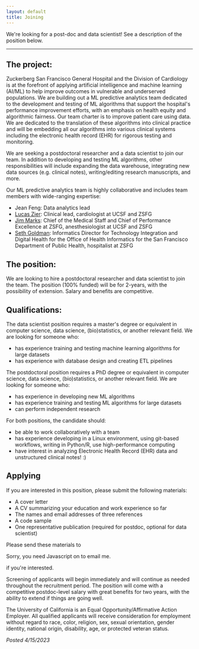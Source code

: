 ```yaml
---
layout: default
title: Joining
---
```


We're looking for a post-doc and data scientist! See a description of the position below.

-------

## The project:
Zuckerberg San Francisco General Hospital and the Division of Cardiology is at the forefront of applying artificial intelligence and machine learning (AI/ML) to help improve outcomes in vulnerable and underserved populations.
We are building out a ML predictive analytics team dedicated to the development and testing of ML algorithms that support the hospital's performance improvement efforts, with an emphasis on health equity and algorithmic fairness.
Our team charter is to improve patient care using data.
We are dedicated to the translation of these algorithms into clinical practice and will be embedding all our algorithms into various clinical systems including the electronic health record (EHR) for rigorous testing and monitoring.

We are seeking a postdoctoral researcher and a data scientist to join our team.
In addition to developing and testing ML algorithms, other responsibilities will include expanding the data warehouse, integrating new data sources (e.g. clinical notes), writing/editing research manuscripts, and more.

Our ML predictive analytics team is highly collaborative and includes team members with wide-ranging expertise:
* Jean Feng: Data analytics lead
* [Lucas Zier](https://profiles.ucsf.edu/lucas.zier): Clinical lead, cardiologist at UCSF and ZSFG
* [Jim Marks](https://sfghf.org/team/james-d-marks-md-phd/): Chief of the Medical Staff and Chief of Performance Excellence at ZSFG, anesthesiologist at UCSF and ZSFG
* [Seth Goldman](https://profiles.ucsf.edu/seth.goldman): Informatics Director for Technology Integration and Digital Health for the Office of Health Informatics for the San Francisco Department of Public Health, hospitalist at ZSFG

## The position:
We are looking to hire a postdoctoral researcher and data scientist to join the team.
The position (100% funded) will be for 2-years, with the possibility of extension.
Salary and benefits are competitive.

## Qualifications:
The data scientist position requires a master's degree or equivalent in computer science, data science, (bio)statistics, or another relevant field.
We are looking for someone who:
* has experience training and testing machine learning algorithms for large datasets
* has experience with database design and creating ETL pipelines

The postdoctoral position requires a PhD degree or equivalent in computer science, data science, (bio)statistics, or another relevant field.
We are looking for someone who:
* has experience in developing new ML algorithms
* has experience training and testing ML algorithms for large datasets
* can perform independent research

For both positions, the candidate should:
* be able to work collaboratively with a team
* has experience developing in a Linux environment, using git-based workflows, writing in Python/R, use high-performance computing
* have interest in analyzing Electronic Health Record (EHR) data and unstructured clinical notes! :)

## Applying
If you are interested in this position, please submit the following materials:
* A cover letter
* A CV summarizing your education and work experience so far
* The names and email addresses of three references
* A code sample
* One representative publication (required for postdoc, optional for data scientist)


Please send these materials to
<script type="text/javascript" language="javascript">
<!--
// Email obfuscator script 2.1 by Tim Williams, University of Arizona
// Random encryption key feature coded by Andrew Moulden
// This code is freeware provided these four comment lines remain intact
// A wizard to generate this code is at http://www.jottings.com/obfuscator/
{ coded = "chGo.thop@wgUt.hOw"
  key = "gHd4waxXhlYItNrmPkp7OQsG52j86EySC1W0ni9bUqzJcFRBuMVDeKoTfvAL3Z"
  shift=coded.length
  link=""
  for (i=0; i<coded.length; i++) {
    if (key.indexOf(coded.charAt(i))==-1) {
      ltr = coded.charAt(i)
      link += (ltr)
    }
    else {
      ltr = (key.indexOf(coded.charAt(i))-shift+key.length) % key.length
      link += (key.charAt(ltr))
    }
  }
document.write("<a href='mailto:"+link+"'>"+link+"</a>")
}
//-->
</script><noscript>Sorry, you need Javascript on to email me.</noscript>
 if you're interested.

Screening of applicants will begin immediately and will continue as needed throughout the recruitment period.
The position will come with a competitive postdoc-level salary with great benefits for two years, with the ability to extend if things are going well.

The University of California is an Equal Opportunity/Affirmative Action Employer. All qualified applicants will receive consideration for employment without regard to race, color, religion, sex, sexual orientation, gender identity, national origin, disability, age, or protected veteran status.

*Posted 4/15/2023*
